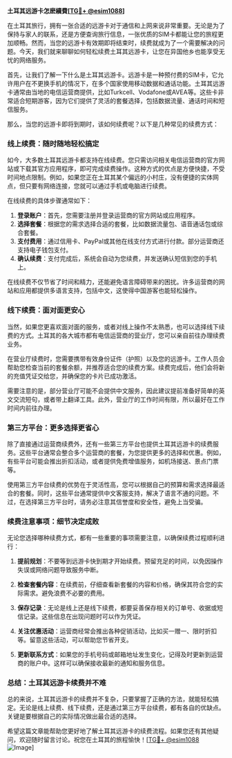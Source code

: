 **土耳其远游卡怎麽續費[[TG💪+ @esim1088](https://t.me/s/esim1088)]**

在土耳其旅行，拥有一张合适的远游卡对于通信和上网来说非常重要。无论是为了保持与家人的联系，还是方便查询旅行信息，一张优质的SIM卡都能让您的旅程更加顺畅。然而，当您的远游卡有效期即将结束时，续费就成为了一个需要解决的问题。今天，我们就来聊聊如何轻松续费土耳其远游卡，让您在异国他乡也能享受无忧的网络服务。

首先，让我们了解一下什么是土耳其远游卡。远游卡是一种预付费的SIM卡，它允许用户在不更换手机的情况下，在多个国家使用移动数据和通话功能。土耳其远游卡通常由当地的电信运营商提供，比如Turkcell、Vodafone或AVEA等。这些卡非常适合短期游客，因为它们提供了灵活的套餐选择，包括数据流量、通话时间和短信服务。

那么，当您的远游卡即将到期时，该如何续费呢？以下是几种常见的续费方式：

### **线上续费：随时随地轻松搞定**

如今，大多数土耳其远游卡都支持在线续费。您只需访问相关电信运营商的官方网站或下载其官方应用程序，即可完成续费操作。这种方式的优点是方便快捷，不受时间地点限制。例如，如果您正在土耳其某个偏远的小村庄，没有便捷的实体网点，但只要有网络连接，您就可以通过手机或电脑进行续费。

在线续费的具体步骤通常如下：

1. **登录账户**：首先，您需要注册并登录运营商的官方网站或应用程序。
2. **选择套餐**：根据您的需求选择合适的套餐，比如数据流量包、语音通话包或综合套餐。
3. **支付费用**：通过信用卡、PayPal或其他在线支付方式进行付款。部分运营商还支持电子钱包支付。
4. **确认续费**：支付完成后，系统会自动为您续费，并发送确认短信到您的手机上。

在线续费不仅节省了时间和精力，还能避免语言障碍带来的困扰。许多运营商的网站和应用都提供多语言支持，包括中文，这使得中国游客也能轻松操作。

### **线下续费：面对面更安心**

当然，如果您更喜欢面对面的服务，或者对线上操作不太熟悉，也可以选择线下续费的方式。土耳其的各大城市都有电信运营商的营业厅，您可以亲自前往办理续费业务。

在营业厅续费时，您需要携带有效身份证件（护照）以及您的远游卡。工作人员会帮助您检查当前的套餐余额，并推荐适合您的续费方案。续费完成后，他们会将新的充值凭证交给您，并确保您的卡片已成功激活。

需要注意的是，部分营业厅可能不会提供中文服务，因此建议提前准备好简单的英文交流短句，或者带上翻译工具。此外，营业厅的工作时间有限，所以最好在工作时间内前往办理。

### **第三方平台：更多选择更省心**

除了直接通过运营商续费外，还有一些第三方平台也提供土耳其远游卡的续费服务。这些平台通常会整合多个运营商的套餐，为您提供更多的选择和优惠。例如，有些平台可能会推出折扣活动，或者提供免费增值服务，如机场接送、景点门票等。

使用第三方平台续费的优势在于灵活性高，您可以根据自己的预算和需求选择最适合的套餐。同时，这些平台通常提供中文客服支持，解决了语言不通的问题。不过，在选择第三方平台时，请务必注意其信誉度和安全性，避免上当受骗。

### **续费注意事项：细节决定成败**

无论您选择哪种续费方式，都有一些重要的事项需要注意，以确保续费过程顺利进行：

1. **提前规划**：不要等到远游卡快到期才开始续费。预留充足的时间，以免因操作失误或网络问题导致服务中断。
   
2. **检查套餐内容**：在续费前，仔细查看新套餐的内容和价格，确保其符合您的实际需求。避免浪费不必要的费用。

3. **保存记录**：无论是线上还是线下续费，都要妥善保存相关的订单号、收据或短信记录。这些信息在出现问题时可以作为凭证。

4. **关注优惠活动**：运营商经常会推出各种促销活动，比如买一赠一、限时折扣等。留意这些活动，可以帮助您节省开支。

5. **更新联系方式**：如果您的手机号码或邮箱地址发生变化，记得及时更新到运营商的账户中。这样可以确保接收最新的通知和服务信息。

### **总结：土耳其远游卡续费并不难**

总的来说，土耳其远游卡的续费并不复杂，只要掌握了正确的方法，就能轻松搞定。无论是线上续费、线下续费，还是通过第三方平台续费，都有各自的优缺点。关键是要根据自己的实际情况做出最合适的选择。

希望这篇文章能帮助您更好地了解土耳其远游卡的续费流程。如果您还有其他疑问，欢迎随时留言讨论。祝您在土耳其的旅程愉快！[[TG💪+ @esim1088](https://t.me/s/esim1088) ![Image](https://i.postimg.cc/4NQfJmqS/Snipaste-2025-05-13-00-14-12.png)]